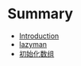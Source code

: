 # Summary

* [Introduction](README.md)
* [lazyman](lazyman/README.md)
* [初始化数组](chu-shi-hua-shu-zu.md)

